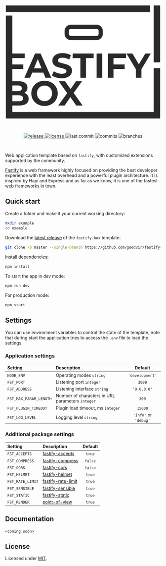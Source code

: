 <!--suppress ALL -->
<p align="center">
<img src="https://github.com/goodvir/fastify-box/raw/master/core/static/logo.png" width="500" height="auto" alt="Fastify-Box">
</p>
<br>
<p align="center">
<a href="https://github.com/goodvir/fastify-box/releases/latest">
<img src="https://badgen.net/github/release/goodvir/fastify-box/latest" alt="release">
</a>
<a href="https://github.com/goodvir/fastify-box/blob/master/LICENSE">
<img src="https://badgen.net/github/license/goodvir/fastify-box" alt="license">
</a>
<img src="https://badgen.net/github/last-commit/goodvir/fastify-box" alt="last commit">
<img src="https://badgen.net/github/commits/goodvir/fastify-box" alt="commits">
<img src="https://badgen.net/github/branches/goodvir/fastify-box" alt="branches">
</p>
<br>

Web application template based on `fastify`, with customized extensions supported by the community.

[Fastify](https://www.fastify.io) is a web framework highly focused on providing the best developer experience 
with the least overhead and a powerful plugin architecture. It is inspired by Hapi and Express and 
as far as we know, it is one of the fastest web frameworks in town.

## Quick start

Create a folder and make it your current working directory:

```sh
mkdir example
cd example
```

Download the [latest release](https://github.com/goodvir/fastify-box/releases/latest) of the `fastify-box` template:

```sh
git clone -b master --single-branch https://github.com/goodvir/fastify-box.git .
```

Install dependencies:

```sh
npm install
```

To start the app in dev mode:

```sh
npm run dev
```

For production mode:

```sh
npm start
```

## Settings

You can use environment variables to control the state of the template, 
note that during start the application tries to access the `.env` file to load the settings.

### Application settings

| Setting                | Description                                      | Default               |
|:-----------------------|:-------------------------------------------------|:---------------------:|
| `NODE_ENV`             | Operating modes `string`                         | `'development'`       |
| `FST_PORT`             | Listening port `integer`                         | `3000`                |
| `FST_ADDRESS`          | Listening interface  `string`                    | `'0.0.0.0'`           |
| `FST_MAX_PARAM_LENGTH` | Number of characters in URL parameters `integer` | `300`                 |
| `FST_PLUGIN_TIMEOUT`   | Plugin load timeout, ms `integer`                | `15000`               |
| `FST_LOG_LEVEL`        | Logging level `string`                           | `'info'` or `'debug'` |

### Additional package settings

| Setting          | Description                                                         | Default |
|:-----------------|:--------------------------------------------------------------------|:-------:|
| `FST_ACCEPTS`    | [fastify-accepts](https://github.com/fastify/fastify-accepts)       | `true`  |
| `FST_COMPRESS`   | [fastify-compress](https://github.com/fastify/fastify-compress)     | `false` |
| `FST_CORS`       | [fastify-cors](https://github.com/fastify/fastify-cors)             | `false` |
| `FST_HELMET`     | [fastify-helmet](https://github.com/fastify/fastify-helmet)         | `true`  |
| `FST_RATE_LIMIT` | [fastify-rate-limit](https://github.com/fastify/fastify-rate-limit) | `true`  |
| `FST_SENSIBLE`   | [fastify-sensible](https://github.com/fastify/fastify-sensible)     | `true`  |
| `FST_STATIC`     | [fastify-static](https://github.com/fastify/fastify-static)         | `true`  |
| `FST_RENDER`     | [point-of-view](https://github.com/fastify/point-of-view)           | `true`  |

## Documentation

`<coming soon>`

## License

Licensed under [MIT](https://github.com/goodvir/fastify-box/blob/master/LICENSE).
